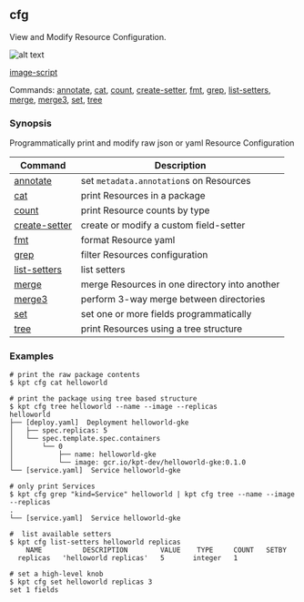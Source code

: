 ## cfg

View and Modify Resource Configuration.

![alt text][demo]

[image-script]

Commands: [annotate], [cat], [count], [create-setter], [fmt], [grep], [list-setters],
[merge], [merge3], [set], [tree]

### Synopsis

Programmatically print and modify raw json or yaml Resource Configuration

| Command        | Description                                   |
|----------------|-----------------------------------------------|
| [annotate]     | set `metadata.annotation`s on Resources       |
| [cat]          | print Resources in a package                  |
| [count]        | print Resource counts by type                 |
| [create-setter]| create or modify a custom field-setter        |
| [fmt]          | format Resource yaml                          |
| [grep]         | filter Resources configuration                |
| [list-setters] | list setters                                  |
| [merge]        | merge Resources in one directory into another |
| [merge3]       | perform 3-way merge between directories       |
| [set]          | set one or more fields programmatically       |
| [tree]         | print Resources using a tree structure        |

### Examples

    # print the raw package contents
    $ kpt cfg cat helloworld

    # print the package using tree based structure
    $ kpt cfg tree helloworld --name --image --replicas
    helloworld
    ├── [deploy.yaml]  Deployment helloworld-gke
    │   ├── spec.replicas: 5
    │   └── spec.template.spec.containers
    │       └── 0
    │           ├── name: helloworld-gke
    │           └── image: gcr.io/kpt-dev/helloworld-gke:0.1.0
    └── [service.yaml]  Service helloworld-gke

    # only print Services
    $ kpt cfg grep "kind=Service" helloworld | kpt cfg tree --name --image --replicas
    .
    └── [service.yaml]  Service helloworld-gke

    #  list available setters
    $ kpt cfg list-setters helloworld replicas
        NAME          DESCRIPTION        VALUE    TYPE     COUNT   SETBY
      replicas   'helloworld replicas'   5       integer   1

    # set a high-level knob
    $ kpt cfg set helloworld replicas 3
    set 1 fields

### 

[annotate]: annotate.md
[cat]: cat.md
[count]: count.md
[create-setter]: create-setter.md
[demo]: https://storage.googleapis.com/kpt-dev/docs/cfg.gif "kpt cfg"
[fmt]: fmt.md
[grep]: grep.md
[image-script]: ../../gifs/cfg.sh
[list-setters]: list-setters.md
[merge]: merge.md
[merge3]: merge3.md
[set]: set.md
[tree]: tree.md

